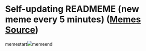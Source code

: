 # Self-updating READMEME (new meme every 5 minutes) ([Memes Source](https://bramses.notion.site/a49c1e962b7646879176ac3b327b6533?v=4d1eda54b170483cb03a40f257231764))

memestart![](https://www.notion.so/image/https%3A%2F%2Fs3-us-west-2.amazonaws.com%2Fsecure.notion-static.com%2F085b04d4-8537-4e67-b428-c71888175fa9%2F7E1B9821-4730-4D77-830B-37138023AC9F.jpeg?table=block&id=bc1cc24a-3399-43e4-9446-69801f954ea8&cache=v2)memeend
